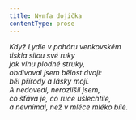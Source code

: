 ```yaml
---
title: Nymfa dojička
contentType: prose
---
```


_Když Lydie v poháru venkovském  
tiskla silou své ruky  
jak vlnu plodné struky,  
obdivoval jsem bělost dvojí:  
běl přírody a lásky mojí.  
A nedovedl, nerozlišil jsem,  
co šťáva je, co ruce ušlechtilé,  
a nevnímal, než v mléce mléko bílé._
